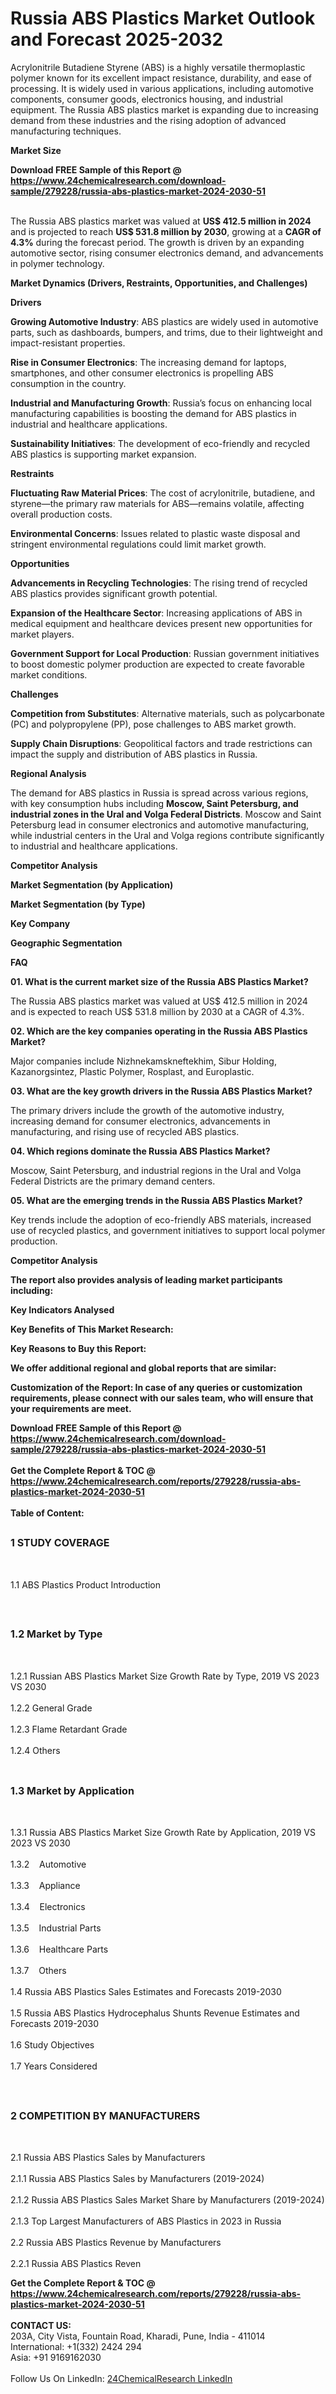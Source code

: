 <h1>Russia ABS Plastics Market Outlook and Forecast 2025-2032</h1><p>Acrylonitrile Butadiene Styrene (ABS) is a highly versatile thermoplastic polymer known for its excellent impact resistance, durability, and ease of processing. It is widely used in various applications, including automotive components, consumer goods, electronics housing, and industrial equipment. The Russia ABS plastics market is expanding due to increasing demand from these industries and the rising adoption of advanced manufacturing techniques.</p><p>
<strong>Market Size</strong></p><p>
</p><div><b>Download FREE Sample of this Report @ 
            <a href="https://www.24chemicalresearch.com/download-sample/279228/russia-abs-plastics-market-2024-2030-51">
            https://www.24chemicalresearch.com/download-sample/279228/russia-abs-plastics-market-2024-2030-51</a></b></div><br><p>The Russia ABS plastics market was valued at <strong>US$ 412.5 million in 2024</strong> and is projected to reach <strong>US$ 531.8 million by 2030</strong>, growing at a <strong>CAGR of 4.3%</strong> during the forecast period. The growth is driven by an expanding automotive sector, rising consumer electronics demand, and advancements in polymer technology.</p><p>
<strong>Market Dynamics (Drivers, Restraints, Opportunities, and Challenges)</strong></p><p>
<strong>Drivers</strong></p><p>
</p><p><strong>Growing Automotive Industry</strong>: ABS plastics are widely used in automotive parts, such as dashboards, bumpers, and trims, due to their lightweight and impact-resistant properties.</p><p><strong>Rise in Consumer Electronics</strong>: The increasing demand for laptops, smartphones, and other consumer electronics is propelling ABS consumption in the country.</p><p><strong>Industrial and Manufacturing Growth</strong>: Russia’s focus on enhancing local manufacturing capabilities is boosting the demand for ABS plastics in industrial and healthcare applications.</p><p><strong>Sustainability Initiatives</strong>: The development of eco-friendly and recycled ABS plastics is supporting market expansion.</p><p>
<strong>Restraints</strong></p><p>
</p><p><strong>Fluctuating Raw Material Prices</strong>: The cost of acrylonitrile, butadiene, and styrene—the primary raw materials for ABS—remains volatile, affecting overall production costs.</p><p><strong>Environmental Concerns</strong>: Issues related to plastic waste disposal and stringent environmental regulations could limit market growth.</p><p>
<strong>Opportunities</strong></p><p>
</p><p><strong>Advancements in Recycling Technologies</strong>: The rising trend of recycled ABS plastics provides significant growth potential.</p><p><strong>Expansion of the Healthcare Sector</strong>: Increasing applications of ABS in medical equipment and healthcare devices present new opportunities for market players.</p><p><strong>Government Support for Local Production</strong>: Russian government initiatives to boost domestic polymer production are expected to create favorable market conditions.</p><p>
<strong>Challenges</strong></p><p>
</p><p><strong>Competition from Substitutes</strong>: Alternative materials, such as polycarbonate (PC) and polypropylene (PP), pose challenges to ABS market growth.</p><p><strong>Supply Chain Disruptions</strong>: Geopolitical factors and trade restrictions can impact the supply and distribution of ABS plastics in Russia.</p><p>
<strong>Regional Analysis</strong></p><p>
</p><p>The demand for ABS plastics in Russia is spread across various regions, with key consumption hubs including <strong>Moscow, Saint Petersburg, and industrial zones in the Ural and Volga Federal Districts</strong>. Moscow and Saint Petersburg lead in consumer electronics and automotive manufacturing, while industrial centers in the Ural and Volga regions contribute significantly to industrial and healthcare applications.</p><p>
<strong>Competitor Analysis</strong></p><p>
</p><p>
<strong>Market Segmentation (by Application)</strong></p><p>
</p><p>
<strong>Market Segmentation (by Type)</strong></p><p>
</p><p>
<strong>Key Company</strong></p><p>
</p><p>
<strong>Geographic Segmentation</strong></p><p>
</p><p>
<strong>FAQ</strong></p><p>
<strong>01. What is the current market size of the Russia ABS Plastics Market?</strong></p><p>
</p><p>The Russia ABS plastics market was valued at US$ 412.5 million in 2024 and is expected to reach US$ 531.8 million by 2030 at a CAGR of 4.3%.</p><p>
<strong>02. Which are the key companies operating in the Russia ABS Plastics Market?</strong></p><p>
</p><p>Major companies include Nizhnekamskneftekhim, Sibur Holding, Kazanorgsintez, Plastic Polymer, Rosplast, and Europlastic.</p><p>
<strong>03. What are the key growth drivers in the Russia ABS Plastics Market?</strong></p><p>
</p><p>The primary drivers include the growth of the automotive industry, increasing demand for consumer electronics, advancements in manufacturing, and rising use of recycled ABS plastics.</p><p>
<strong>04. Which regions dominate the Russia ABS Plastics Market?</strong></p><p>
</p><p>Moscow, Saint Petersburg, and industrial regions in the Ural and Volga Federal Districts are the primary demand centers.</p><p>
<strong>05. What are the emerging trends in the Russia ABS Plastics Market?</strong></p><p>
</p><p>Key trends include the adoption of eco-friendly ABS materials, increased use of recycled plastics, and government initiatives to support local polymer production.</p><p>
<strong>Competitor Analysis</strong></p><p>
</p><p><strong>The report also provides analysis of leading market participants including:</strong></p><p>
</p><p>
</p><p><strong>Key Indicators Analysed</strong></p><p>
</p><p>
</p><p><strong>Key Benefits of This Market Research:</strong></p><p>
</p><p>
</p><p><strong>Key Reasons to Buy this Report:</strong></p><p>
</p><p>
</p><p><strong>We offer additional regional and global reports that are similar:</strong></p><p>
</p><p>
</p><p><strong>Customization of the Report: In case of any queries or customization requirements, please connect with our sales team, who will ensure that your requirements are meet.</strong></p><div><b>Download FREE Sample of this Report @ 
            <a href="https://www.24chemicalresearch.com/download-sample/279228/russia-abs-plastics-market-2024-2030-51">
            https://www.24chemicalresearch.com/download-sample/279228/russia-abs-plastics-market-2024-2030-51</a></b></div><br><div><b>Get the Complete Report & TOC @ 
            <a href="https://www.24chemicalresearch.com/reports/279228/russia-abs-plastics-market-2024-2030-51">
            https://www.24chemicalresearch.com/reports/279228/russia-abs-plastics-market-2024-2030-51</a></b></div><br>
            <b>Table of Content:</b><p><h2><span style="font-size:16px"><strong>1 STUDY COVERAGE</strong></span></h2><br />
<p>1.1 ABS Plastics Product Introduction</p><br />
<h2><span style="font-size:16px"><strong>1.2 Market by Type</strong></span></h2><br />
<p>1.2.1 Russian ABS Plastics Market Size Growth Rate by Type, 2019 VS 2023 VS 2030<br /><br />
1.2.2 General Grade&nbsp;&nbsp; &nbsp;<br /><br />
1.2.3 Flame Retardant Grade<br /><br />
1.2.4 Others<br /><br />
<h2><span style="font-size:16px"><strong>1.3 Market by Application</strong></span></h2><br />
<p>1.3.1 Russia ABS Plastics Market Size Growth Rate by Application, 2019 VS 2023 VS 2030<br /><br />
1.3.2&nbsp;&nbsp; &nbsp;Automotive<br /><br />
1.3.3&nbsp;&nbsp; &nbsp;Appliance<br /><br />
1.3.4&nbsp;&nbsp; &nbsp;Electronics<br /><br />
1.3.5&nbsp;&nbsp; &nbsp;Industrial Parts<br /><br />
1.3.6&nbsp;&nbsp; &nbsp;Healthcare Parts<br /><br />
1.3.7&nbsp;&nbsp; &nbsp;Others<br /><br />
1.4 Russia ABS Plastics Sales Estimates and Forecasts 2019-2030<br /><br />
1.5 Russia ABS Plastics Hydrocephalus Shunts Revenue Estimates and Forecasts 2019-2030<br /><br />
1.6 Study Objectives<br /><br />
1.7 Years Considered</p><br />
<h2><span style="font-size:16px"><strong>2 COMPETITION BY MANUFACTURERS</strong></span></h2><br />
<p>2.1 Russia ABS Plastics Sales by Manufacturers<br /><br />
2.1.1 Russia ABS Plastics Sales by Manufacturers (2019-2024)<br /><br />
2.1.2 Russia ABS Plastics Sales Market Share by Manufacturers (2019-2024)<br /><br />
2.1.3 Top Largest Manufacturers of ABS Plastics in 2023 in Russia<br /><br />
2.2 Russia ABS Plastics Revenue by Manufacturers<br /><br />
2.2.1 Russia ABS Plastics Reven</p><div><b>Get the Complete Report & TOC @ 
            <a href="https://www.24chemicalresearch.com/reports/279228/russia-abs-plastics-market-2024-2030-51">
            https://www.24chemicalresearch.com/reports/279228/russia-abs-plastics-market-2024-2030-51</a></b></div><br><b>CONTACT US:</b><br>
            203A, City Vista, Fountain Road, Kharadi, Pune, India - 411014<br>
            International: +1(332) 2424 294<br>
            Asia: +91 9169162030 <br><br>
            Follow Us On LinkedIn: <a href="https://www.linkedin.com/company/24chemicalresearch/">24ChemicalResearch LinkedIn</a>